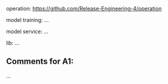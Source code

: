 operation: https://github.com/Release-Engineering-4/operation

model training: ...

model service: ...

lib: ...

## Comments for A1:
...